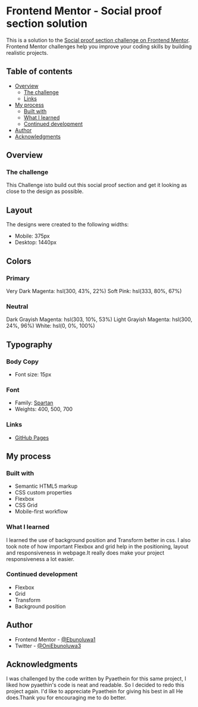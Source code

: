 # Frontend Mentor - Social proof section solution

This is a solution to the [Social proof section challenge on Frontend Mentor](https://www.frontendmentor.io/challenges/social-proof-section-6e0qTv_bA). Frontend Mentor challenges help you improve your coding skills by building realistic projects. 

## Table of contents

- [Overview](#overview)
  - [The challenge](#the-challenge)
  - [Links](#links)
- [My process](#my-process)
  - [Built with](#built-with)
  - [What I learned](#what-i-learned)
  - [Continued development](#continued-development)
- [Author](#author)
- [Acknowledgments](#acknowledgments)



## Overview

### The challenge
This Challenge isto build out this social proof section and get it looking as close to the design as possible.

## Layout

The designs were created to the following widths:

- Mobile: 375px
- Desktop: 1440px

## Colors

### Primary

Very Dark Magenta: hsl(300, 43%, 22%)
Soft Pink: hsl(333, 80%, 67%)

### Neutral

Dark Grayish Magenta: hsl(303, 10%, 53%)
Light Grayish Magenta: hsl(300, 24%, 96%)
White: hsl(0, 0%, 100%)

## Typography

### Body Copy

- Font size: 15px

### Font

- Family: [Spartan](https://fonts.google.com/specimen/Spartan)
- Weights: 400, 500, 700

### Links

- [GitHub Pages](https://ebunoluwa1.github.io/Social-proof/)

## My process

### Built with

- Semantic HTML5 markup
- CSS custom properties
- Flexbox
- CSS Grid
- Mobile-first workflow

### What I learned
 I learned the use of background position  and Transform better in css.
 I also took note of how important Flexbox and grid help in the positioning, layout and responsiveness in webpage.It really does make your project responsiveness a lot easier.


### Continued development

- Flexbox
- Grid
- Transform
- Background position




## Author

- Frontend Mentor - [@Ebunoluwa1](https://www.frontendmentor.io/profile/Ebunoluwa1)
- Twitter - [@OniEbunoluwa3](https://www.twitter.com/yourusername)




## Acknowledgments

I was challenged by the code written by Pyaethein for this same project, I liked how pyaethin's code is neat and readable. So I decided to redo this project again. I'd like to appreciate Pyaethein for giving his best in all He does.Thank you for encouraging me to do better.


